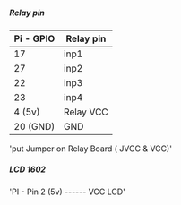 

##### Relay pin
Pi - GPIO | Relay pin
--- | ---
17 | inp1
27 | inp2
22 | inp3
23 | inp4
4 (5v) | Relay VCC
20 (GND) | GND



'put Jumper on Relay Board ( JVCC  & VCC)'

##### LCD 1602 
'PI - Pin 2 (5v) ------ VCC LCD'
